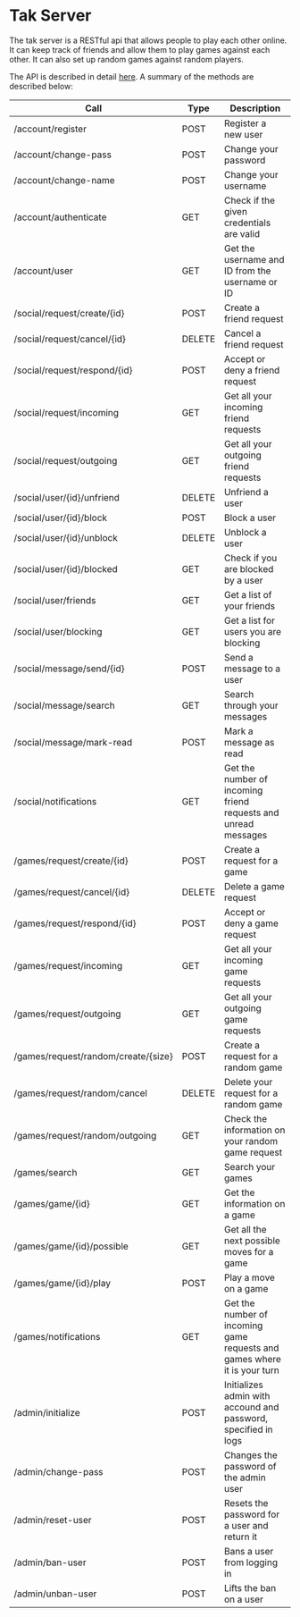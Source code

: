Tak Server
==========

The tak server is a RESTful api that allows people to play each other online.
It can keep track of friends and allow them to play games against each other.
It can also set up random games against random players.

The API is described in detail [here](api.md).
A summary of the methods are described below:

| Call                                      | Type      | Description                                                               |
|-------------------------------------------|-----------|---------------------------------------------------------------------------|
| /account/register                         | POST      | Register a new user                                                       |
| /account/change-pass                      | POST      | Change your password                                                      |
| /account/change-name                      | POST      | Change your username                                                      |
| /account/authenticate                     | GET       | Check if the given credentials are valid                                  |
| /account/user                             | GET       | Get the username and ID from the username or ID                           |
| /social/request/create/{id}               | POST      | Create a friend request                                                   |
| /social/request/cancel/{id}               | DELETE    | Cancel a friend request                                                   |
| /social/request/respond/{id}              | POST      | Accept or deny a friend request                                           |
| /social/request/incoming                  | GET       | Get all your incoming friend requests                                     |
| /social/request/outgoing                  | GET       | Get all your outgoing friend requests                                     |
| /social/user/{id}/unfriend                | DELETE    | Unfriend a user                                                           |
| /social/user/{id}/block                   | POST      | Block a user                                                              |
| /social/user/{id}/unblock                 | DELETE    | Unblock a user                                                            |
| /social/user/{id}/blocked                 | GET       | Check if you are blocked by a user                                        |
| /social/user/friends                      | GET       | Get a list of your friends                                                |
| /social/user/blocking                     | GET       | Get a list for users you are blocking                                     |
| /social/message/send/{id}                 | POST      | Send a message to a user                                                  |
| /social/message/search                    | GET       | Search through your messages                                              |
| /social/message/mark-read                 | POST      | Mark a message as read                                                    |
| /social/notifications                     | GET       | Get the number of incoming friend requests and unread messages            |
| /games/request/create/{id}                | POST      | Create a request for a game                                               |
| /games/request/cancel/{id}                | DELETE    | Delete a game request                                                     |
| /games/request/respond/{id}               | POST      | Accept or deny a game request                                             |
| /games/request/incoming                   | GET       | Get all your incoming game requests                                       |
| /games/request/outgoing                   | GET       | Get all your outgoing game requests                                       |
| /games/request/random/create/{size}       | POST      | Create a request for a random game                                        |
| /games/request/random/cancel              | DELETE    | Delete your request for a random game                                     |
| /games/request/random/outgoing            | GET       | Check the information on your random game request                         |
| /games/search                             | GET       | Search your games                                                         |
| /games/game/{id}                          | GET       | Get the information on a game                                             |
| /games/game/{id}/possible                 | GET       | Get all the next possible moves for a game                                |
| /games/game/{id}/play                     | POST      | Play a move on a game                                                     |
| /games/notifications                      | GET       | Get the number of incoming game requests and games where it is your turn  |
| /admin/initialize                         | POST      | Initializes admin with accound and password, specified in logs            |
| /admin/change-pass                        | POST      | Changes the password of the admin user                                    |
| /admin/reset-user                         | POST      | Resets the password for a user and return it                              |
| /admin/ban-user                           | POST      | Bans a user from logging in                                               |
| /admin/unban-user                         | POST      | Lifts the ban on a user                                                   |

